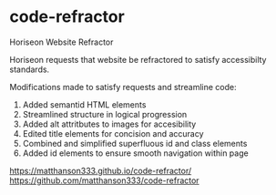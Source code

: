 # code-refractor
Horiseon Website Refractor

Horiseon requests that website be refractored to satisfy accessibilty standards.

Modifications made to satisfy requests and streamline code:

1. Added semantid HTML elements
2. Streamlined structure in logical progression
3. Added alt attritbutes to images for accesibility 
4. Edited title elements for concision and accuracy
5. Combined and simplified superfluous id and class elements
6. Added id elements to ensure smooth navigation within page

https://matthanson333.github.io/code-refractor/
https://github.com/matthanson333/code-refractor
